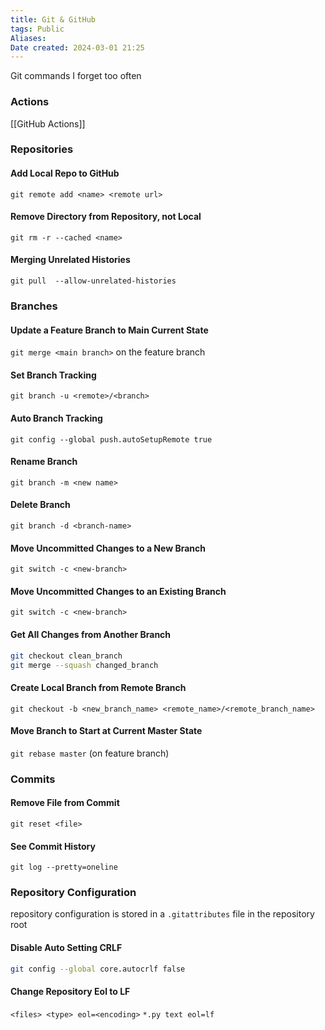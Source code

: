 ```yaml
---
title: Git & GitHub
tags: Public
Aliases:
Date created: 2024-03-01 21:25
---
```

Git commands I forget too often

### Actions
[[GitHub Actions]]

### Repositories

#### Add Local Repo to GitHub
`git remote add <name> <remote url>`

#### Remove Directory from Repository, not Local
`git rm -r --cached <name> `

#### Merging Unrelated Histories
`git pull  --allow-unrelated-histories`

### Branches
#### Update a Feature Branch to Main Current State
`git merge <main branch>` on the feature branch
#### Set Branch Tracking
`git branch -u <remote>/<branch>`
#### Auto Branch Tracking
`git config --global push.autoSetupRemote true`
#### Rename Branch
`git branch -m <new name>`

#### Delete Branch
`git branch -d <branch-name>`
#### Move Uncommitted Changes to a New Branch
`git switch -c <new-branch>`
#### Move Uncommitted Changes to an Existing Branch
`git switch -c <new-branch>`
#### Get All Changes from Another Branch
```bash
git checkout clean_branch
git merge --squash changed_branch
```
#### Create Local Branch from Remote Branch
`git checkout -b <new_branch_name> <remote_name>/<remote_branch_name>`

#### Move Branch to Start at Current Master State
`git rebase master` (on feature branch)

### Commits
#### Remove File from Commit
`git reset <file>`

#### See Commit History
`git log --pretty=oneline`

### Repository Configuration

repository configuration is stored in a `.gitattributes` file in the repository root

#### Disable Auto Setting CRLF
```bash
git config --global core.autocrlf false
```
#### Change Repository Eol to LF
`<files> <type> eol=<encoding>`
`*.py text eol=lf`


